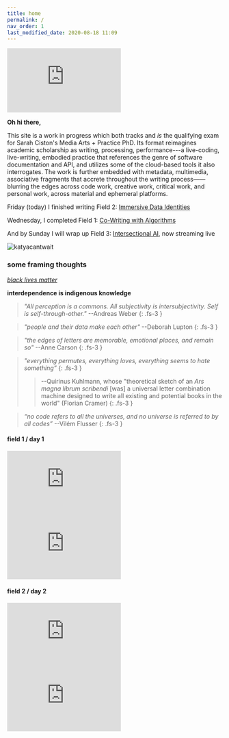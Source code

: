 ```yaml
---
title: home
permalink: /
nav_order: 1
last_modified_date: 2020-08-18 11:09
---
```

<!-- layout: default -->

<!-- {% assign randomNumber = page.content | size | modulo: 10 | round: 3 %} -->

<!-- ### CURRENT QUALIFYING EXAM CREDIT SCORE: {{ randomNumber }} -->

<!-- _a running total calculated using a proprietary algorithm, from a range of weighted factors, updated in real time (range: 0--10)_
{: .fs-2 } -->

<iframe width="266" height="150" src="https://www.youtube.com/embed/gUCNY0Vqa_I" frameborder="0" allow="accelerometer; autoplay; encrypted-media; gyroscope; picture-in-picture" allowfullscreen></iframe> 

**Oh hi there,**

This site is a work in progress which both tracks and _is_ the qualifying exam for Sarah Ciston's Media Arts + Practice PhD. Its format reimagines academic scholarship as writing, processing, performance---a live-coding, live-writing, embodied practice that references the genre of software documentation and API, and utilizes some of the cloud-based tools it also interrogates. The work is further embedded with metadata, multimedia, associative fragments that accrete throughout the writing process——blurring the edges across code work, creative work, critical work, and personal work, across material and ephemeral platforms.

Friday (today) I finished writing Field 2: [Immersive Data Identities](posts/field2-dataIds)

Wednesday, I completed Field 1: [Co-Writing with Algorithms](posts/field1-cowriting)

And by Sunday I will wrap up Field 3: [Intersectional AI](posts/field3-IAI), now streaming live

![katyacantwait](https://cdn.glitch.com/eaa18b38-3765-4c0b-8304-2af139b6b542%2FKatya-cantwait.gif?v=1597792482090)

### some framing thoughts

[_black lives matter_](https://www.jamestgreen.com/projects/blacklivesmatter)

**interdependence is indigenous knowledge**

>_"All perception is a commons. All subjectivity is intersubjectivity. Self is self-through-other."_ --Andreas Weber
{: .fs-3 }

>_"people and their data make each other"_ --Deborah Lupton 
{: .fs-3 }

> _"the edges of letters are memorable, emotional places, and remain so"_ --Anne Carson
{: .fs-3 }

<!-- >_“the letter is a threshold”_ --John Cayley
{: .fs-3 } -->

>_"everything permutes, everything loves, everything seems to hate something”_ 
{: .fs-3 }
>> --Quirinus Kuhlmann, whose "theoretical sketch of an _Ars magna librum scribendi_ [was] a universal letter combination machine designed to write all existing and potential books in the world" (Florian Cramer)
{: .fs-3 }

>_“no code refers to all the universes, and no universe is referred to by all codes”_ --Vilém Flusser
{: .fs-3 }

#### field 1 / day 1
<iframe width="266" height="150" src="https://www.youtube.com/embed/SznhRaT77G8" frameborder="0" allow="accelerometer; autoplay; encrypted-media; gyroscope; picture-in-picture" allowfullscreen></iframe> <iframe width="266" height="150" src="https://www.youtube.com/embed/JKLh31VH5iM" frameborder="0" allow="accelerometer; autoplay; encrypted-media; gyroscope; picture-in-picture" allowfullscreen></iframe> 

#### field 2 / day 2
<iframe width="266" height="150" src="https://www.youtube.com/embed/3DF759JzzAw" frameborder="0" allow="accelerometer; autoplay; encrypted-media; gyroscope; picture-in-picture" allowfullscreen></iframe><iframe width="266" height="150" src="https://www.youtube.com/embed/LYWWv2vsqHI" frameborder="0" allow="accelerometer; autoplay; encrypted-media; gyroscope; picture-in-picture" allowfullscreen></iframe> 

<!-- <iframe width="800" height="450" src="https://www.youtube.com/embed/_1AUZKtchzo" frameborder="0" allow="accelerometer; autoplay; encrypted-media; gyroscope; picture-in-picture" allowfullscreen></iframe> --> <!--width="560" height="315"-->